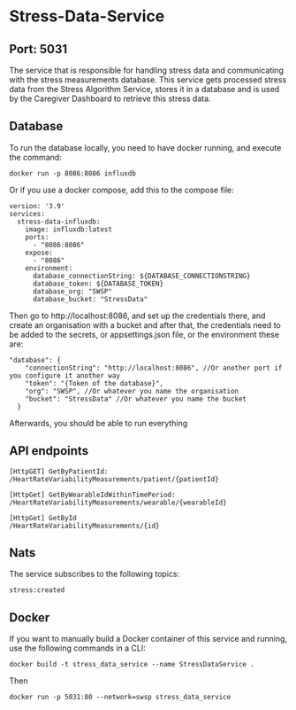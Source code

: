 # Stress-Data-Service
## Port: 5031
The service that is responsible for handling stress data and communicating with the stress measurements database.
This service gets processed stress data from the Stress Algorithm Service, stores it in a database and is used by the Caregiver Dashboard to retrieve this stress data.

## Database
To run the database locally, you need to have docker running, and execute the command:
```
docker run -p 8086:8086 influxdb
```
Or if you use a docker compose, add this to the compose file:
```
version: '3.9'
services:
  stress-data-influxdb:
    image: influxdb:latest
    ports:
      - "8086:8086"
    expose:
      - "8086"
    environment:
      database_connectionString: ${DATABASE_CONNECTIONSTRING}
      database_token: ${DATABASE_TOKEN}
      database_org: "SWSP"
      database_bucket: "StressData"
```
Then go to http://localhost:8086, and set up the credentials there, and create an organisation with a bucket
and after that, the credentials need to be added to the secrets, or appsettings.json file, or the environment
these are:
```
"database": {
    "connectionString": "http://localhost:8086", //Or another port if you configure it another way
    "token": "{Token of the database}",
    "org": "SWSP", //Or whatever you name the organisation
    "bucket": "StressData" //Or whatever you name the bucket
  }
  ```
  Afterwards, you should be able to run everything
## API endpoints
```
[HttpGET] GetByPatientId:
/HeartRateVariabilityMeasurements/patient/{patientId}

[HttpGet] GetByWearableIdWithinTimePeriod:
/HeartRateVariabilityMeasurements/wearable/{wearableId}

[HttpGet] GetById
/HeartRateVariabilityMeasurements/{id}
```
## Nats
The service subscribes to the following topics:
```
stress:created
```
## Docker
If you want to manually build a Docker container of this service and running, use the following commands in a CLI:
```
docker build -t stress_data_service --name StressDataService .
```
Then
```
docker run -p 5031:80 --network=swsp stress_data_service
```
